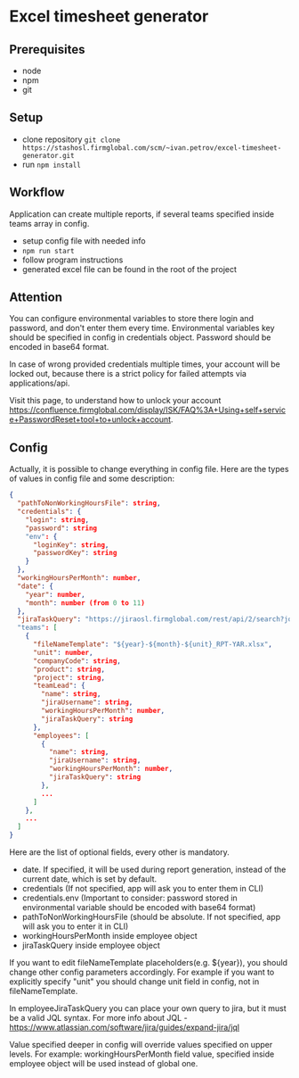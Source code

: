 # Excel timesheet generator

## Prerequisites

- node
- npm
- git

## Setup

- clone repository `git clone https://stashosl.firmglobal.com/scm/~ivan.petrov/excel-timesheet-generator.git`
- run `npm install`

## Workflow
Application can create multiple reports, if several teams specified inside teams array in config. 

- setup config file with needed info
- `npm run start`
- follow program instructions
- generated excel file can be found in the root of the project

## Attention

You can configure environmental variables to store there login and password,
and don't enter them every time. Environmental variables key should be specified in config in credentials object.
Password should be encoded in base64 format. 

In case of wrong provided credentials multiple times, your account will be
locked out, because there is a strict policy for failed attempts via
applications/api.

Visit this page, to understand how to unlock your account
https://confluence.firmglobal.com/display/ISK/FAQ%3A+Using+self+service+PasswordReset+tool+to+unlock+account.

## Config

Actually, it is possible to change everything in config file.
Here are the types of values in config file and some description:

```json
{
  "pathToNonWorkingHoursFile": string,
  "credentials": {
    "login": string,
    "password": string
    "env": {
      "loginKey": string,
      "passwordKey": string
    }
  },
  "workingHoursPerMonth": number,
  "date": {
    "year": number,
    "month": number (from 0 to 11)
  },
  "jiraTaskQuery": "https://jiraosl.firmglobal.com/rest/api/2/search?jql=status in (\"In Progress\", \"In Code Review\", \"IN QA\", \"QA Verified\", \"Investigation\", \"Code Completed\") AND assignee in (${jiraUserName}) and updated >= \"${taskUpdated}\" or status CHANGED BY ${jiraUserName} after startOfMonth()&fields=key, ${EPIC_KEY}"
  "teams": [
    {
      "fileNameTemplate": "${year}-${month}-${unit}_RPT-YAR.xlsx",
      "unit": number,
      "companyCode": string,
      "product": string,
      "project": string,
      "teamLead": {
        "name": string,
        "jiraUsername": string,
        "workingHoursPerMonth": number,
        "jiraTaskQuery": string
      },
      "employees": [
        {
          "name": string,
          "jiraUsername": string,
          "workingHoursPerMonth": number,
          "jiraTaskQuery": string
        },
        ...
      ]
    },
    ...
  ]
}
```

Here are the list of optional fields, every other is mandatory.

- date. If specified, it will be used during report generation, instead of the current date, which is set by default.
- credentials (If not specified, app will ask you to enter them in CLI)
- credentials.env (Important to consider: password stored in environmental variable should be encoded with base64 format)
- pathToNonWorkingHoursFile (should be absolute. If not specified, app will ask you to enter it in CLI)
- workingHoursPerMonth inside employee object
- jiraTaskQuery inside employee object

If you want to edit fileNameTemplate placeholders(e.g. ${year}), you should
change other config parameters accordingly. For example if you want to explicitly
specify "unit" you should change unit field in config, not in fileNameTemplate.

In employeeJiraTaskQuery you can place your own query to jira,
but it must be a valid JQL syntax. For more info about JQL - https://www.atlassian.com/software/jira/guides/expand-jira/jql

Value specified deeper in config will override values specified on upper levels.
For example: workingHoursPerMonth field value, specified inside employee object will be used instead of global one.